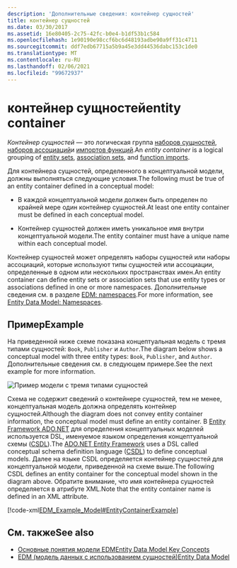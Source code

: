 ```yaml
---
description: 'Дополнительные сведения: контейнер сущностей'
title: контейнер сущностей
ms.date: 03/30/2017
ms.assetid: 16e80405-2c75-42fc-b0e4-b1df53b1c584
ms.openlocfilehash: 1e90190e98ccf6bc6d48193adbe90a9ff31c4711
ms.sourcegitcommit: ddf7edb67715a5b9a45e3dd44536dabc153c1de0
ms.translationtype: MT
ms.contentlocale: ru-RU
ms.lasthandoff: 02/06/2021
ms.locfileid: "99672937"
---
```

# <a name="entity-container"></a><span data-ttu-id="f8c7b-103">контейнер сущностей</span><span class="sxs-lookup"><span data-stu-id="f8c7b-103">entity container</span></span>

<span data-ttu-id="f8c7b-104">*Контейнер сущностей* — это логическая группа [наборов сущностей](entity-set.md), [наборов ассоциаций](association-set.md)и [импортов функций](model-declared-function.md).</span><span class="sxs-lookup"><span data-stu-id="f8c7b-104">An *entity container* is a logical grouping of [entity sets](entity-set.md), [association sets](association-set.md), and [function imports](model-declared-function.md).</span></span>  
  
 <span data-ttu-id="f8c7b-105">Для контейнера сущностей, определенного в концептуальной модели, должны выполняться следующие условия.</span><span class="sxs-lookup"><span data-stu-id="f8c7b-105">The following must be true of an entity container defined in a conceptual model:</span></span>  
  
- <span data-ttu-id="f8c7b-106">В каждой концептуальной модели должен быть определен по крайней мере один контейнер сущностей.</span><span class="sxs-lookup"><span data-stu-id="f8c7b-106">At least one entity container must be defined in each conceptual model.</span></span>  
  
- <span data-ttu-id="f8c7b-107">Контейнер сущностей должен иметь уникальное имя внутри концептуальной модели.</span><span class="sxs-lookup"><span data-stu-id="f8c7b-107">The entity container must have a unique name within each conceptual model.</span></span>  
  
 <span data-ttu-id="f8c7b-108">Контейнер сущностей может определять наборы сущностей или наборы ассоциаций, которые используют типы сущностей или ассоциации, определенные в одном или нескольких пространствах имен.</span><span class="sxs-lookup"><span data-stu-id="f8c7b-108">An entity container can define entity sets or association sets that use entity types or associations defined in one or more namespaces.</span></span> <span data-ttu-id="f8c7b-109">Дополнительные сведения см. в разделе [EDM: namespaces](entity-data-model-namespaces.md).</span><span class="sxs-lookup"><span data-stu-id="f8c7b-109">For more information, see [Entity Data Model: Namespaces](entity-data-model-namespaces.md).</span></span>  
  
## <a name="example"></a><span data-ttu-id="f8c7b-110">Пример</span><span class="sxs-lookup"><span data-stu-id="f8c7b-110">Example</span></span>  

 <span data-ttu-id="f8c7b-111">На приведенной ниже схеме показана концептуальная модель с тремя типами сущностей: `Book`, `Publisher` и `Author`.</span><span class="sxs-lookup"><span data-stu-id="f8c7b-111">The diagram below shows a conceptual model with three entity types: `Book`, `Publisher`, and `Author`.</span></span>  <span data-ttu-id="f8c7b-112">Дополнительные сведения см. в следующем примере.</span><span class="sxs-lookup"><span data-stu-id="f8c7b-112">See the next example for more information.</span></span>  
  
 ![Пример модели с тремя типами сущностей](./media/entity-container/example-model-three-entity-types.gif)  
  
 <span data-ttu-id="f8c7b-114">Схема не содержит сведений о контейнере сущностей, тем не менее, концептуальная модель должна определять контейнер сущностей.</span><span class="sxs-lookup"><span data-stu-id="f8c7b-114">Although the diagram does not convey entity container information, the conceptual model must define an entity container.</span></span> <span data-ttu-id="f8c7b-115">В [Entity Framework ADO.NET](./ef/index.md) для определения концептуальных моделей используется DSL, именуемое языком определения концептуальной схемы ([CSDL](/ef/ef6/modeling/designer/advanced/edmx/csdl-spec)).</span><span class="sxs-lookup"><span data-stu-id="f8c7b-115">The [ADO.NET Entity Framework](./ef/index.md) uses a DSL called conceptual schema definition language ([CSDL](/ef/ef6/modeling/designer/advanced/edmx/csdl-spec)) to define conceptual models.</span></span> <span data-ttu-id="f8c7b-116">Далее на языке CSDL определяется контейнер сущностей для концептуальной модели, приведенной на схеме выше.</span><span class="sxs-lookup"><span data-stu-id="f8c7b-116">The following CSDL defines an entity container for the conceptual model shown in the diagram above.</span></span> <span data-ttu-id="f8c7b-117">Обратите внимание, что имя контейнера сущностей определяется в атрибуте XML.</span><span class="sxs-lookup"><span data-stu-id="f8c7b-117">Note that the entity container name is defined in an XML attribute.</span></span>  
  
 [!code-xml[EDM_Example_Model#EntityContainerExample](../../../../samples/snippets/xml/VS_Snippets_Data/edm_example_model/xml/books.edmx#entitycontainerexample)]  
  
## <a name="see-also"></a><span data-ttu-id="f8c7b-118">См. также</span><span class="sxs-lookup"><span data-stu-id="f8c7b-118">See also</span></span>

- [<span data-ttu-id="f8c7b-119">Основные понятия модели EDM</span><span class="sxs-lookup"><span data-stu-id="f8c7b-119">Entity Data Model Key Concepts</span></span>](entity-data-model-key-concepts.md)
- [<span data-ttu-id="f8c7b-120">EDM (модель данных с использованием сущностей)</span><span class="sxs-lookup"><span data-stu-id="f8c7b-120">Entity Data Model</span></span>](entity-data-model.md)
